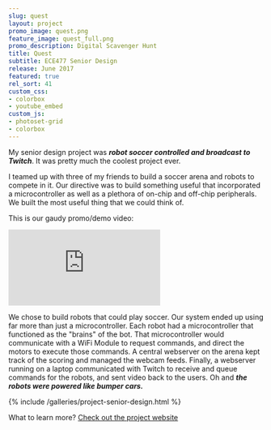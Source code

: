 ```yaml
---
slug: quest
layout: project
promo_image: quest.png
feature_image: quest_full.png
promo_description: Digital Scavenger Hunt
title: Quest
subtitle: ECE477 Senior Design
release: June 2017
featured: true
rel_sort: 41
custom_css:
- colorbox
- youtube_embed
custom_js:
- photoset-grid
- colorbox
---
```

My senior design project was ***robot soccer controlled and broadcast to
Twitch***.  It was pretty much the coolest project ever.

I teamed up with three of my friends to
build a soccer arena and robots to compete in it.  Our directive was to
build something useful that incorporated a microcontroller as well as a
plethora of on-chip and off-chip peripherals. We built the most useful
thing that we could think of.

This is our gaudy promo/demo video:

<div class="video-container">
<iframe class="video" src="https://www.youtube.com/embed/29wN6f5H5uw" frameborder="0" allowfullscreen></iframe>
</div>

We chose to build robots that could play soccer.  Our system ended up
using far more than just a microcontroller.  Each robot had a
microcontroller that functioned as the "brains" of the bot.  That
microcontroller would communicate with a WiFi Module to request
commands, and direct the motors to execute those commands.  A central
webserver on the arena kept track of the scoring and managed the webcam
feeds.  Finally, a webserver running on a laptop communicated with
Twitch to receive and queue commands for the robots, and sent video back
to the users. Oh and ***the robots were powered like bumper cars.***

{% include /galleries/project-senior-design.html %}

What to learn more? [Check out the project
website](https://engineering.purdue.edu/ece477/Archive/2015/Spring/477grp1/)
